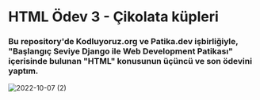 # HTML Ödev 3 - Çikolata küpleri
### Bu repository'de Kodluyoruz.org ve Patika.dev işbirliğiyle, "Başlangıç Seviye Django ile Web Development Patikası" içerisinde bulunan "HTML" konusunun üçüncü ve son ödevini yaptım.




![2022-10-07 (2)](https://user-images.githubusercontent.com/93201374/194487650-b1b73587-9c53-4921-a348-e5a3dfc544dd.png)
